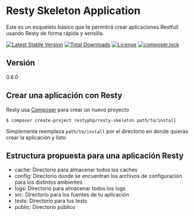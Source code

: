 Resty Skeleton Application
==========================

Este es un esqueleto básico que te permitirá crear aplicaciones Restfull usando Resty de forma rápida y sensilla.

[![Latest Stable Version](https://poser.pugx.org/restyphp/resty-skeleton/v/stable?format=flat-square)](https://packagist.org/packages/restyphp/resty-skeleton)
[![Total Downloads](https://poser.pugx.org/restyphp/resty-skeleton/downloads?format=flat-square)](https://packagist.org/packages/restyphp/resty-skeleton)
[![License](https://poser.pugx.org/restyphp/resty-skeleton/license?format=flat-square)](https://packagist.org/packages/restyphp/resty-skeleton)
[![composer.lock](https://poser.pugx.org/restyphp/resty-skeleton/composerlock?format=flat-square)](https://packagist.org/packages/restyphp/resty-skeleton)

Versión
-------

0.6.0

Crear una aplicación con Resty
------------------------------

Resty usa [Composer](http://getcomposer.com) para crear un nuevo proyecto

    $ composer create-project restyphp/resty-skeleton path/to/install

Simplemente reemplaza `path/to/install` por el directorio en donde quieras crear la aplicación y listo

Estructura propuesta para una aplicación Resty
----------------------------------------------

* cache: Directorio para almacenar todos los caches
* config: Directorio donde se encuentran los archivos de configuración para los distintos ambientes
* logs: Directorio para almacenar todos los logs
* src: Directorio para los fuentes de tu aplicación
* tests: Directorio para tus tests
* public: Directorio público
